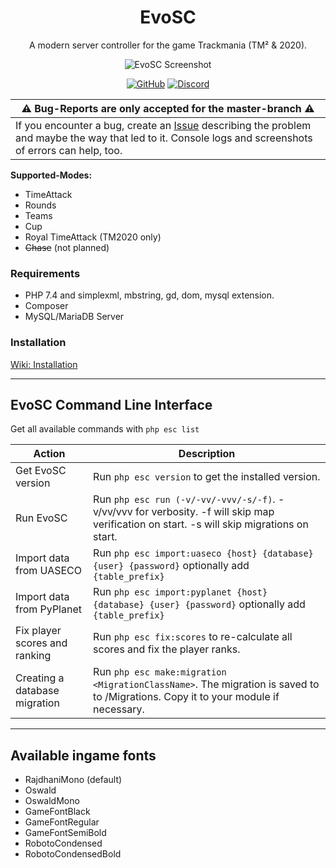<center>

# EvoSC

A modern server controller for the game Trackmania (TM² & 2020).
 
![EvoSC Screenshot](https://i.imgur.com/cXMIv8Q.png "EvoSC Screenshot")

[![GitHub](https://img.shields.io/badge/LICENSE-CC_BY--NC--ND_4.0-lightgrey.svg?style=for-the-badge)](https://github.com/EvoTM/EvoSC/blob/master/LICENSE.md)
[![Discord](https://img.shields.io/discord/384138149686935562.svg?color=7289DA&label=DISCORD&style=for-the-badge&logo=discord)](https://discord.gg/4PKKesS)
</center>

| ⚠ Bug-Reports are only accepted for the master-branch ⚠ |
| --- |
| If you encounter a bug, create an [Issue](https://github.com/EvoTM/EvoSC/issues) describing the problem and maybe the way that led to it. Console logs and screenshots of errors can help, too. |

**Supported-Modes:**
* TimeAttack
* Rounds
* Teams
* Cup
* Royal TimeAttack (TM2020 only)
* ~~Chase~~ (not planned)


### Requirements
* PHP 7.4 and simplexml, mbstring, gd, dom, mysql extension.
* Composer
* MySQL/MariaDB Server

### Installation
[Wiki: Installation](https://wiki.evotm.com/books/evosc-users-guide/page/download-installation)

___

## EvoSC Command Line Interface

Get all available commands with `php esc list`

| Action | Description |
| --------- | -------------------------------------------- |
| Get EvoSC version | Run `php esc version` to get the installed version. |
| Run EvoSC | Run `php esc run (-v/-vv/-vvv/-s/-f)`. -v/vv/vvv for verbosity. -f will skip map verification on start. -s will skip migrations on start.|
| Import data from UASECO | Run `php esc import:uaseco {host} {database} {user} {password}` optionally add `{table_prefix}` |
| Import data from PyPlanet | Run `php esc import:pyplanet {host} {database} {user} {password}` optionally add `{table_prefix}` |
| Fix player scores and ranking | Run `php esc fix:scores` to re-calculate all scores and fix the player ranks. |
| Creating a database migration | Run `php esc make:migration <MigrationClassName>`. The migration is saved to to /Migrations. Copy it to your module if necessary. |

---

## Available ingame fonts
* RajdhaniMono (default)
* Oswald
* OswaldMono
* GameFontBlack
* GameFontRegular
* GameFontSemiBold
* RobotoCondensed
* RobotoCondensedBold